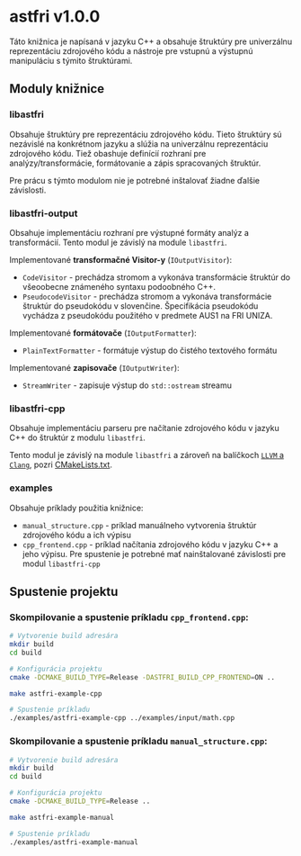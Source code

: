 # astfri v1.0.0

Táto knižnica je napísaná v jazyku C++ a obsahuje štruktúry pre univerzálnu reprezentáciu zdrojového kódu a nástroje pre vstupnú a výstupnú manipuláciu s týmito štruktúrami.

## Moduly knižnice

### libastfri

Obsahuje štruktúry pre reprezentáciu zdrojového kódu. Tieto štruktúry sú nezávislé na konkrétnom jazyku a slúžia na univerzálnu reprezentáciu zdrojového kódu. Tiež obashuje definícií rozhraní pre analýzy/transformácie, formátovanie a zápis spracovaných štruktúr.

Pre prácu s týmto modulom nie je potrebné inštalovať žiadne ďalšie závislosti.

### libastfri-output

Obsahuje implementáciu rozhraní pre výstupné formáty analýz a transformácií. Tento modul je závislý na module `libastfri`.

Implementované **transformačné Visitor-y** (`IOutputVisitor`):
- `CodeVisitor` - prechádza stromom a vykonáva transformácie štruktúr do všeoobecne známeného syntaxu podoobného C++.
- `PseudocodeVisitor` - prechádza stromom a vykonáva transformácie štruktúr do pseudokódu v slovenčine. Špecifikácia pseudokódu vychádza z pseudokódu použitého v predmete AUS1 na FRI UNIZA.

Implementované **formátovače** (`IOutputFormatter`):
- `PlainTextFormatter` - formátuje výstup do čistého textového formátu

Implementované **zapisovače** (`IOutputWriter`):
- `StreamWriter` - zapisuje výstup do `std::ostream` streamu

### libastfri-cpp

Obsahuje implementáciu parseru pre načítanie zdrojového kódu v jazyku C++ do štruktúr z modulu `libastfri`. 

Tento modul je závislý na module `libastfri` a zároveň na balíčkoch [`LLVM` a `Clang`](https://llvm.org/docs/GettingStartedTutorials.html), pozri  [CMakeLists.txt](./libastfri-cpp/CMakeLists.txt).

### examples

Obsahuje príklady použitia knižnice:
- `manual_structure.cpp` - príklad manuálneho vytvorenia štruktúr zdrojového kódu a ich výpisu
- `cpp_frontend.cpp` - príklad načítania zdrojového kódu v jazyku C++ a jeho výpisu. Pre spustenie je potrebné mať nainštalované závislosti pre modul `libastfri-cpp`

## Spustenie projektu

### Skompilovanie a spustenie príkladu `cpp_frontend.cpp`:
```bash
# Vytvorenie build adresára
mkdir build
cd build

# Konfigurácia projektu
cmake -DCMAKE_BUILD_TYPE=Release -DASTFRI_BUILD_CPP_FRONTEND=ON ..

make astfri-example-cpp

# Spustenie príkladu
./examples/astfri-example-cpp ../examples/input/math.cpp
```
### Skompilovanie a spustenie príkladu `manual_structure.cpp`:
```bash
# Vytvorenie build adresára
mkdir build
cd build

# Konfigurácia projektu
cmake -DCMAKE_BUILD_TYPE=Release ..

make astfri-example-manual

# Spustenie príkladu
./examples/astfri-example-manual
```